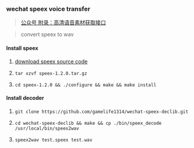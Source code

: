 ### wechat speex voice transfer

> [公众号 附录：高清语音素材获取接口](https://developers.weixin.qq.com/doc/offiaccount/Asset_Management/Get_temporary_materials.html)

> convert speex to wav


#### Install speex

1. [download speex source code](http://speex.org/downloads/)

2. `tar xzvf speex-1.2.0.tar.gz`

3. `cd speex-1.2.0 && ./configure && make && make install`


#### Install decoder

1. `git clone https://github.com/gamelife1314/wechat-speex-declib.git`

2. `cd wechat-speex-declib && make && cp ./bin/speex_decode /usr/local/bin/speex2wav`

3. `speex2wav test.speex test.wav`
